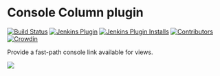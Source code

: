Console Column plugin  
==============================
[![Build Status](https://ci.jenkins.io/buildStatus/icon?job=Plugins/console-column-plugin/master)](https://ci.jenkins.io/job/plugins/job/console-column-plugin/)
[![Jenkins Plugin](https://img.shields.io/jenkins/plugin/v/console-column-plugin.svg)](https://plugins.jenkins.io/console-column-plugin/)
[![Jenkins Plugin Installs](https://img.shields.io/jenkins/plugin/i/console-column-plugin.svg?color=blue)](https://plugins.jenkins.io/console-column-plugin/)
[![Contributors](https://img.shields.io/github/contributors/jenkinsci/console-column-plugin.svg)](https://github.com/jenkinsci/console-column-plugin/graphs/contributors)
[![Crowdin](https://badges.crowdin.net/e/da12b12d6bd03d0a80b57d94abab9e8c/localized.svg)](https://jenkins.crowdin.com/console-column-plugin)

Provide a fast-path console link available for views.

![](/images/console-column.png)

